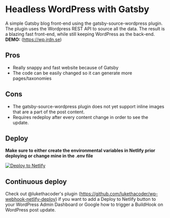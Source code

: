 # Headless WordPress with Gatsby

A simple Gatsby blog front-end using the gatsby-source-wordpress plugin. The plugin uses the Wordpress REST API to source all the data. The result is a blazing fast front-end, while still keeping WordPress as the back-end. 
**DEMO:** (https://wp.jrdn.se)

## Pros
* Really snappy and fast website because of Gatsby
* The code can be easily changed so it can generate more pages/taxonomies

## Cons
* The gatsby-source-wordpress plugin does not yet support inline images that are a part of the post content.
* Requires redeploy after every content change in order to see the update.

## Deploy
**Make sure to either create the environmental variables in Netlify prior deploying or change mine in the .env file**

[![Deploy to Netlify](https://www.netlify.com/img/deploy/button.svg)](https://app.netlify.com/start/deploy?repository=https://github.com/jrdnse/headless-wp)

## Continuous deploy
Check out @lukethacoder's plugin (https://github.com/lukethacoder/wp-webhook-netlify-deploy) if you want to add a Deploy to Netlify button to your WordPress Admin Dashboard or Google how to trigger a BuildHook on WordPress post update.
